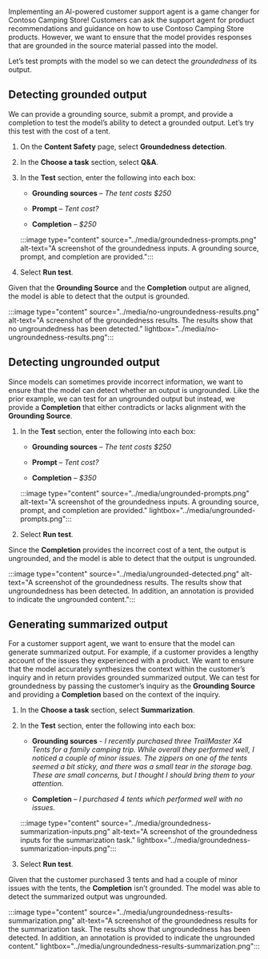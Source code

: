Implementing an AI-powered customer support agent is a game changer for Contoso Camping Store! Customers can ask the support agent for product recommendations and guidance on how to use Contoso Camping Store products. However, we want to ensure that the model provides responses that are grounded in the source material passed into the model.

Let’s test prompts with the model so we can detect the *groundedness* of its output.

## Detecting grounded output

We can provide a grounding source, submit a prompt, and provide a completion to test the model’s ability to detect a grounded output. Let’s try this test with the cost of a tent.

1. On the **Content Safety** page, select **Groundedness detection**.
1. In the **Choose a task** section, select **Q&A**.
1. In the **Test** section, enter the following into each box:

    - **Grounding sources** – *The tent costs $250*

    - **Prompt** – *Tent cost?*

    - **Completion** – *$250*

    :::image type="content" source="../media/groundedness-prompts.png" alt-text="A screenshot of the groundedness inputs. A grounding source, prompt, and completion are provided.":::

1. Select **Run test**.

Given that the **Grounding Source** and the **Completion** output are aligned, the model is able to detect that the output is grounded.

:::image type="content" source="../media/no-ungroundedness-results.png" alt-text="A screenshot of the groundedness results. The results show that no ungroundedness has been detected."  lightbox="../media/no-ungroundedness-results.png":::

## Detecting ungrounded output

Since models can sometimes provide incorrect information, we want to ensure that the model can detect whether an output is ungrounded. Like the prior example, we can test for an ungrounded output but instead, we provide a **Completion** that either contradicts or lacks alignment with the **Grounding Source**.

1. In the **Test** section, enter the following into each box:

    - **Grounding sources** – *The tent costs $250*

    - **Prompt** – *Tent cost?*

    - **Completion** – *$350*

    :::image type="content" source="../media/ungrounded-prompts.png" alt-text="A screenshot of the groundedness inputs. A grounding source, prompt, and completion are provided."  lightbox="../media/ungrounded-prompts.png":::

1. Select **Run test**.

Since the **Completion** provides the incorrect cost of a tent, the output is ungrounded, and the model is able to detect that the output is ungrounded.

:::image type="content" source="../media/ungrounded-detected.png" alt-text="A screenshot of the groundedness results. The results show that ungroundedness has been detected. In addition, an annotation is provided to indicate the ungrounded content.":::

## Generating summarized output

For a customer support agent, we want to ensure that the model can generate summarized output. For example, if a customer provides a lengthy account of the issues they experienced with a product. We want to ensure that the model accurately synthesizes the context within the customer’s inquiry and in return provides grounded summarized output. We can test for groundedness by passing the customer’s inquiry as the **Grounding Source** and providing a **Completion** based on the context of the inquiry.

1. In the **Choose a task** section, select **Summarization**.
1. In the **Test** section, enter the following into each box:

    - **Grounding sources** - *I recently purchased three TrailMaster X4 Tents for a family camping trip. While overall they performed well, I noticed a couple of minor issues. The zippers on one of the tents seemed a bit sticky, and there was a small tear in the storage bag. These are small concerns, but I thought I should bring them to your attention.*

    - **Completion** – *I purchased 4 tents which performed well with no issues.*

    :::image type="content" source="../media/groundedness-summarization-inputs.png" alt-text="A screenshot of the groundedness inputs for the summarization task."  lightbox="../media/groundedness-summarization-inputs.png":::

1. Select **Run test**.

Given that the customer purchased 3 tents and had a couple of minor issues with the tents, the **Completion** isn’t grounded. The model was able to detect the summarized output was ungrounded.

:::image type="content" source="../media/ungroundedness-results-summarization.png" alt-text="A screenshot of the groundedness results for the summarization task. The results show that ungroundedness has been detected. In addition, an annotation is provided to indicate the ungrounded content."  lightbox="../media/ungroundedness-results-summarization.png":::